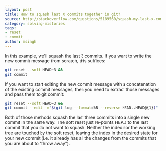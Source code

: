 ```yaml
---
layout: post
title: How to squash last X commits together in git?
source: http://stackoverflow.com/questions/5189560/squash-my-last-x-commits-together-using-git/5190323#5190323
category: solving-mistories
tags:
- reset
- commit
author: msingh
---
```

In this example, we'll squash the last 3 commits. If you want to write the new commit message from scratch, this suffices:

```bash
git reset --soft HEAD~3 &&
git commit
```
<!--break-->

If you want to start editing the new commit message with a concatenation of the existing commit messages, then you need to extract those messages and pass them to git commit:

```bash
git reset --soft HEAD~3 &&
git commit --edit -m"$(git log --format=%B --reverse HEAD..HEAD@{1})"
```

Both of those methods squash the last three commits into a single new commit in the same way. The soft reset just re-points HEAD to the last commit that you do not want to squash. Neither the index nor the working tree are touched by the soft reset, leaving the index in the desired state for your new commit (i.e. it already has all the changes from the commits that you are about to “throw away”).
